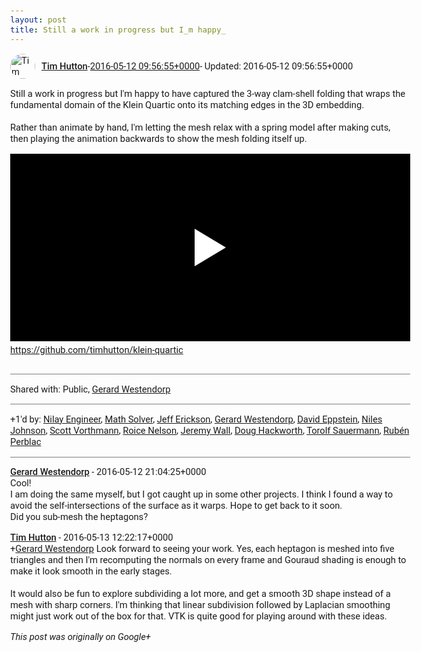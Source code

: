 ```yaml
---
layout: post
title: Still a work in progress but I_m happy_
---
```


<html><head><meta charset="utf-8"><title>Still a work in progress but I&amp;#39;m happy to have captured the 3-way clam-sh...</title><style>body {font: 11pt Roboto, Arial, sans-serif; max-width: 640px; margin: 24px;}.author-photo {border-radius: 50%; margin-right: 10px; width: 40px;}.author {font-weight: 500;}.main-content {margin: 15px 0 15px;}.post-title {font-weight: bold;}.location {display: block; margin-top: 15px;}.location img {float: left; margin-right: 5px; width: 20px;}.media-link {display: inline-block; max-width: 100%; vertical-align: top;}.media-link p {margin-top: 5px; max-height: 4em; overflow: scroll;}.media {max-height: 100vh; max-width: 100%;}.video-placeholder {background: black; display: flex; height: 300px; max-width: 100%; width: 640px;}.play-icon {border-bottom: 30px solid transparent; border-left: 50px solid white; border-top: 30px solid transparent; color: white; margin: auto;}.album {max-height: 800px; overflow: scroll; width: calc(100vw - 48px);}.album .media-link {margin-right: 5px; max-width: 250px;}.album .media {max-height: 250px;}.link-embed {border-top: 1px solid lightgrey; display: block; margin-top: 20px;}.link-embed img {max-width: 100%;}.inline-link-embed {display: block;}.inline-link-embed img {vertical-align: middle;}.link-title {display: inline-block; font-size: medium; font-weight: 300; padding-left: 1em;}.reshare-attribution {display: block; font-weight: bold; margin-bottom: 10px;}.poll-image {margin-bottom: 5px; max-height: 300px; max-width: 500px;}.poll-choice {align-items: center; display: flex; margin-bottom: 5px; max-width: 500px;}.poll-choice-percentage {background-color: lightblue; height: 100%; left: 0; position: absolute; z-index: -1;}.poll-choice-selected {margin-right: 5px;}.poll-choice-results {border: 1px solid lightgray; border-radius: 5px; display: flex; line-height: 40px; overflow: hidden; padding: 0 8px; position: relative;}.poll-choice-results, .poll-choice-description {flex-grow: 1; margin-right: 10px;}.poll-choice-image {width: 100%;}.poll-choice-image, .poll-choice-image img {max-height: 40px; max-width: 100px;}.poll-choice-votes {max-height: 100px; overflow: auto;}.plus-entity-embed {color: black; display: block; text-decoration: none;}.plus-entity-embed-cover-photo {max-height: 300px; max-width: 100%;}.plus-entity-embed-info {padding: 0 1em 1em;}.plus-entity-embed-info h2 {font-weight: 500; margin: 10px 0;}.plus-entity-embed-info p {font-size: small; margin: 0;}.collection-owner-avatar {border-radius: 50%; border: 2px solid white; height: 40px; margin-top: -22px;}.visibility {padding: 1em 0; border-top: 1px solid grey;}.post-activity {padding: 1em 0; border-top: 1px solid grey;}.comments {border-top: 1px solid gray; padding-top: 1em;}.comment + .comment {margin-top: 1em;}.comment .media-link, .comment .inline-link-embed {margin-top: 5px;}</style></head><body><div style="margin-bottom:1em;"><div style="display:flex; align-items:center"><img class="author-photo" src="https://lh4.googleusercontent.com/-epo4ZZKNqEw/AAAAAAAAAAI/AAAAAAAAVSU/qu3LpcHEnoQ/s64-c/photo.jpg" alt="Tim Hutton"><a href="https://plus.google.com/+TimHutton" target="_blank" class="author">Tim Hutton</a> - <a target="_blank" href="https://plus.google.com/+TimHutton/posts/Zx2u3wcvsTr">2016-05-12 09:56:55+0000</a><span> - Updated: 2016-05-12 09:56:55+0000</span></div><div class="main-content">Still a work in progress but I&#39;m happy to have captured the 3-way clam-shell folding that wraps the fundamental domain of the Klein Quartic onto its matching edges in the 3D embedding.<br><br>Rather than animate by hand, I&#39;m letting the mesh relax with a spring model after making cuts, then playing the animation backwards to show the mesh folding itself up.</div><a href="https://youtu.be/noLJ_ktAxQE" target="_blank" class="media-link"><div class="video-placeholder" title="https://github.com/timhutton/klein-quartic"><span class="play-icon"></span></div><p>https://github.com/timhutton/klein-quartic</p></a></div><div class="visibility">Shared with: Public, <a href="https://plus.google.com/100749485701818304238">Gerard Westendorp</a></div><div class="post-activity"><div class="plus-oners">+1'd by: <a href="https://plus.google.com/106400295518606209958">Nilay Engineer</a>, <a href="https://plus.google.com/+MathSolverAll">Math Solver</a>, <a href="https://plus.google.com/+JeffErickson">Jeff Erickson</a>, <a href="https://plus.google.com/100749485701818304238">Gerard Westendorp</a>, <a href="https://plus.google.com/100003628603413742554">David Eppstein</a>, <a href="https://plus.google.com/+NilesJohnson">Niles Johnson</a>, <a href="https://plus.google.com/+ScottVorthmann">Scott Vorthmann</a>, <a href="https://plus.google.com/+RoiceNelson">Roice Nelson</a>, <a href="https://plus.google.com/+JeremyWall">Jeremy Wall</a>, <a href="https://plus.google.com/111750881748363551870">Doug Hackworth</a>, <a href="https://plus.google.com/+TorolfSauermann">Torolf Sauermann</a>, <a href="https://plus.google.com/+RubénPerblac">Rubén Perblac</a></div></div><div class="comments"><div class="comment"><a target="_blank" href="https://plus.google.com/100749485701818304238" class="author">Gerard Westendorp</a><span class="time"> - 2016-05-12 21:04:25+0000</span><div class="comment-content">Cool!<br>I am doing the same myself, but I got caught up in some other projects. I think I found a way to avoid the self-intersections of the surface as it warps. Hope to get back to it soon.<br>Did you sub-mesh the heptagons?</div></div><div class="comment"><a target="_blank" href="https://plus.google.com/+TimHutton" class="author">Tim Hutton</a><span class="time"> - 2016-05-13 12:22:17+0000</span><div class="comment-content"><span class="proflinkWrapper"><span class="proflinkPrefix">+</span><a class="proflink bidi_isolate" href="https://plus.google.com/100749485701818304238" oid="100749485701818304238" >Gerard Westendorp</a></span> Look forward to seeing your work. Yes, each heptagon is meshed into five triangles and then I&#39;m recomputing the normals on every frame and Gouraud shading is enough to make it look smooth in the early stages.<br><br>It would also be fun to explore subdividing a lot more, and get a smooth 3D shape instead of a mesh with sharp corners. I&#39;m thinking that linear subdivision followed by Laplacian smoothing might just work out of the box for that. VTK is quite good for playing around with these ideas.</div></div></div></body></html>

<i>This post was originally on Google+</i>